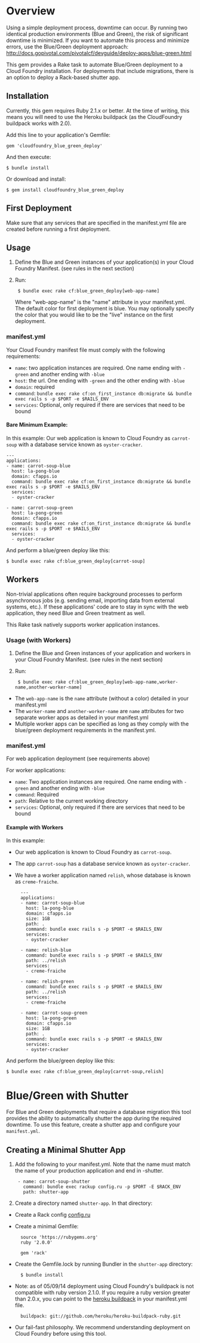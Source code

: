 # Overview

Using a simple deployment process, downtime can occur. By running two identical production environments (Blue and Green), the risk of significant downtime is minimized. If you want to automate this process and minimize errors, use the Blue/Green deployment approach: http://docs.gopivotal.com/pivotalcf/devguide/deploy-apps/blue-green.html

This gem provides a Rake task to automate Blue/Green deployment to a Cloud Foundry installation. For deployments that include migrations, there is an option to deploy a Rack-based shutter app.


## Installation

Currently, this gem requires Ruby 2.1.x or better.  At the time of writing, this means you will need to use the Heroku buildpack (as the CloudFoundry buildpack works with 2.0).

Add this line to your application's Gemfile:

    gem 'cloudfoundry_blue_green_deploy'

And then execute:

    $ bundle install

Or download and install:

    $ gem install cloudfoundry_blue_green_deploy

## First Deployment
Make sure that any services that are specified in the manifest.yml file are created before running a first deployment.

## Usage

1. Define the Blue and Green instances of your application(s) in your Cloud Foundry Manifest.  (see rules in the next section)

2. Run:


        $ bundle exec rake cf:blue_green_deploy[web-app-name]

   Where "web-app-name" is the "name" attribute in your manifest.yml.
   The default color for first deployment is blue.
   You may optionally specify the color that you would like to be the "live" instance on the first deployment.

### manifest.yml

Your Cloud Foundry manifest file must comply with the following requirements:

- `name`: two application instances are required. One name ending with `-green` and another ending with `-blue`
- `host`: the url. One ending with `-green` and the other ending with `-blue`
- `domain`: required
- `command`: `bundle exec rake cf:on_first_instance db:migrate && bundle exec rails s -p $PORT -e $RAILS_ENV`
- `services`: Optional, only required if there are services that need to be bound

#### Bare Minimum Example:

In this example:
Our web application is known to Cloud Foundry as `carrot-soup` with a database service known as `oyster-cracker`.


    ---
    applications:
    - name: carrot-soup-blue
      host: la-pong-blue
      domain: cfapps.io
      command: bundle exec rake cf:on_first_instance db:migrate && bundle exec rails s -p $PORT -e $RAILS_ENV
      services:
      - oyster-cracker

    - name: carrot-soup-green
      host: la-pong-green
      domain: cfapps.io
      command: bundle exec rake cf:on_first_instance db:migrate && bundle exec rails s -p $PORT -e $RAILS_ENV
      services:
      - oyster-cracker

And perform a blue/green deploy like this:

    $ bundle exec rake cf:blue_green_deploy[carrot-soup]

## Workers

Non-trivial applications often require background processes to perform asynchronous jobs (e.g. sending email, importing data from external systems, etc.).
If these applications' code are to stay in sync with the web application, they need Blue and Green treatment as well.

This Rake task natively supports worker application instances.

### Usage (with Workers)

1. Define the Blue and Green instances of your application and workers in your Cloud Foundry Manifest. (see rules in the next section)
2. Run:


        $ bundle exec rake cf:blue_green_deploy[web-app-name,worker-name,another-worker-name]


- The `web-app-name` is the `name` attribute (without a color) detailed in your manifest.yml
- The `worker-name` and `another-worker-name` are `name` attributes for two separate worker apps as detailed in your manifest.yml
- Multiple worker apps can be specified as long as they comply with the blue/green deployment requirements in the manifest.yml.

### manifest.yml

For web application deployment (see requirements above)

For worker applications:
- `name`: Two application instances are required. One name ending with `-green` and another ending with `-blue`
- `command`: Required
- `path`: Relative to the current working directory
- `services`: Optional, only required if there are services that need to be bound

#### Example with Workers

In this example:
- Our web application is known to Cloud Foundry as `carrot-soup`.
- The app `carrot-soup` has a database service known as `oyster-cracker`.
- We have a worker application named `relish`, whose database is known as `creme-fraiche`.

        ---
        applications:
        - name: carrot-soup-blue
          host: la-pong-blue
          domain: cfapps.io
          size: 1GB
          path: .
          command: bundle exec rails s -p $PORT -e $RAILS_ENV
          services:
          - oyster-cracker

        - name: relish-blue
          command: bundle exec rails s -p $PORT -e $RAILS_ENV
          path: ../relish
          services:
          - creme-fraiche

        - name: relish-green
          command: bundle exec rails s -p $PORT -e $RAILS_ENV
          path: ../relish
          services:
          - creme-fraiche

        - name: carrot-soup-green
          host: la-pong-green
          domain: cfapps.io
          size: 1GB
          path: .
          command: bundle exec rails s -p $PORT -e $RAILS_ENV
          services:
          - oyster-cracker


And perform the blue/green deploy like this:

    $ bundle exec rake cf:blue_green_deploy[carrot-soup,relish]

# Blue/Green with Shutter

For Blue and Green deployments that require a database migration this tool provides the ability to automatically shutter the app during the required downtime. To use this feature, create a shutter app and configure your `manifest.yml`.

## Creating a Minimal Shutter App

1. Add the following to your manifest.yml. Note that the name must match the name of your production application and end in -shutter.


        - name: carrot-soup-shutter
          command: bundle exec rackup config.ru -p $PORT -E $RACK_ENV
          path: shutter-app

2. Create a directory named `shutter-app`. In that directory:

- Create a Rack config [config.ru](https://gist.github.com/marianaIAm/4d04a20fdb6d05c64bce)

- Create a minimal Gemfile:


        source 'https://rubygems.org'
        ruby '2.0.0'

        gem 'rack'

- Create the Gemfile.lock by running Bundler in the `shutter-app` directory:

        $ bundle install



- Note: as of 05/09/14 deployment using Cloud Foundry's buildpack is not compatible with ruby version 2.1.0. If you require a ruby version greater than 2.0.x, you can point to the [heroku buildpack](https://github.com/heroku/heroku-buildpack-ruby) in your manifest.yml file.



        buildpack: git://github.com/heroku/heroku-buildpack-ruby.git

- Our fail-fast philosophy. We recommend understanding deployment on Cloud Foundry before using this tool.

